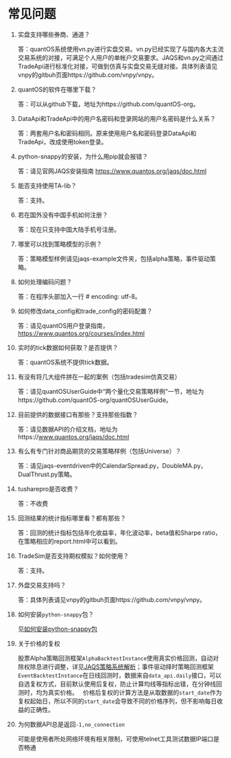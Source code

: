 ﻿# 常见问题

1. 实盘支持哪些券商、通道？

	答：quantOS系统使用vn.py进行实盘交易。vn.py已经实现了与国内各大主流交易系统的对接，可满足个人用户的单帐户交易要求。JAQS和vn.py之间通过TradeApi进行标准化对接，可做到仿真与实盘交易无缝对接。具体列表请见vnpy的gitbuh页面https://github.com/vnpy/vnpy。

2. quantOS的软件在哪里下载？

	答：可以从github下载，地址为https://github.com/quantOS-org。

3. DataApi和TradeApi中的用户名密码和登录网站的用户名密码是什么关系？

	答：两套用户名和密码相同。原来使用用户名和密码登录DataApi和TradeApi，改成使用token登录。

4. python-snappy的安装，为什么用pip就会报错？

	答：请见官网JAQS安装指南 https://www.quantos.org/jaqs/doc.html

5. 能否支持使用TA-lib？

	答：支持。

6. 若在国外没有中国手机如何注册？

	答：现在只支持中国大陆手机号注册。

7. 哪里可以找到策略模型的示例？

	答：策略模型样例请见jaqs-example文件夹，包括alpha策略，事件驱动策略。

8. 如何处理编码问题？

	答：在程序头部加入一行 # encoding: utf-8。

9. 如何修改data_config和trade_config的密码配置？

	答：请见quantOS用户登录指南，https://www.quantos.org/courses/index.html

10. 实时的tick数据如何获取？是否提供？

	答：quantOS系统不提供tick数据。

11. 有没有将几大组件拼在一起的案例（包括tradesim仿真交易）

	答：请见quantOSUserGuide中“两个量化交易策略样例”一节，地址为https://github.com/quantOS-org/quantOSUserGuide。

12. 目前提供的数据接口有那些？支持那些指数？

	答：请见数据API的介绍文档，地址为https://www.quantos.org/jaqs/doc.html

13. 有么有专门针对商品期货的交易策略样例（包括Universe）？

	答：请见jaqs-eventdriven中的CalendarSpread.py，DoubleMA.py，DualThrust.py策略。

14. tusharepro是否收费？

	答：不收费

15. 回测结果的统计指标哪里看？都有那些？

	答：回测的统计指标包括年化收益率，年化波动率，beta值和Sharpe ratio，在策略相应的report.html中可以看到。

16. TradeSim是否支持期权模拟？如何使用？

	答：支持。

17. 外盘交易支持吗？

	答：具体列表请见vnpy的gitbuh页面https://github.com/vnpy/vnpy。
18. 如何安装`python-snappy`包？

	 见[如何安装python-snappy包](https://github.com/quantOS-org/JAQS/blob/master/doc/install.md#如何安装python-snappy包)
19. 关于价格的复权
	
	股票Alpha策略回测框架`AlphaBacktestInstance`使用真实价格回测，自动对除权除息进行调整，详见[JAQS策略系统解析](https://github.com/quantOS-org/quantOSUserGuide/blob/master/jaqs.md)；事件驱动择时策略回测框架`EventBacktestInstance`在日线回测时，数据来自`data_api.daily`接口，可以自选复权方式，目前默认使用后复权，防止计算均线等指标出错，在分钟线回测时，均为真实价格。  
	价格后复权的计算方法是从取数据的`start_date`作为复权起始日，所以不同的`start_date`会导致不同的价格序列，但不影响每日收益的正确性。
20. 为何数据API总是返回`-1,no_connection`
	
	可能是使用者所处网络环境有相关限制，可使用telnet工具测试数据IP端口是否畅通
